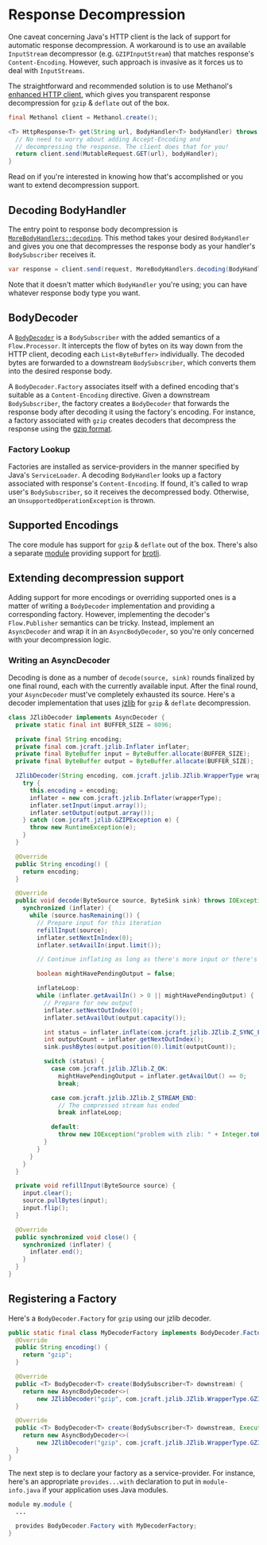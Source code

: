 # Response Decompression

One caveat concerning Java's HTTP client is the lack of support for automatic response
decompression. A workaround is to use an available `InputStream` decompressor (e.g. `GZIPInputStream`)
that matches response's `Content-Encoding`. However, such approach is invasive as it forces us to deal
with `InputStreams`.

The straightforward and recommended solution is to use Methanol's [enhanced HTTP client](enhanced_httpclient.md),
which gives you transparent response decompression for `gzip` & `deflate` out of the box.

```java
final Methanol client = Methanol.create();

<T> HttpResponse<T> get(String url, BodyHandler<T> bodyHandler) throws IOException, InterruptedException {
  // No need to worry about adding Accept-Encoding and
  // decompressing the response. The client does that for you!
  return client.send(MutableRequest.GET(url), bodyHandler);
}
```

Read on if you're interested in knowing how that's accomplished or you want to extend decompression
support.

## Decoding BodyHandler

The entry point to response body decompression is [`MoreBodyHandlers::decoding`][morebodyhandlers_decoding_javadoc].
This method takes your desired `BodyHandler` and gives you one that decompresses the response body as
your handler's `BodySubscriber` receives it.

```java
var response = client.send(request, MoreBodyHandlers.decoding(BodyHandlers.ofString()));
```

<!-- The new `BodyHandler` intercepts the response, checking if there's a `Content-Encoding` header. If
so, the body is decompressed accordingly, and your handler won't see any `Content-Encoding` or
`Content-Length` headers. This is because they're outdated in that case. Otherwise, the handler acts
as a no-op and delegates to your handler directly. -->

Note that it doesn't matter which `BodyHandler` you're using; you can have whatever response body
type you want.

## BodyDecoder

A [`BodyDecoder`][bodydecoder_javadoc] is a `BodySubscriber` with the added semantics of a `Flow.Processor`.
It intercepts the flow of bytes on its way down from the HTTP client, decoding each `List<ByteBuffer>`
individually. The decoded bytes are forwarded to a downstream `BodySubscriber`, which converts them into the desired
response body.

A `BodyDecoder.Factory` associates itself with a defined encoding that's suitable as a `Content-Encoding`
directive. Given a downstream `BodySubscriber`, the factory creates a `BodyDecoder` that forwards the
response body after decoding it using the factory's encoding. For instance, a factory associated with
`gzip` creates decoders that decompress the response using the [gzip format][gzip-rfc].

### Factory Lookup

Factories are installed as service-providers in the manner specified by Java's `ServiceLoader`. A
decoding `BodyHandler` looks up a factory associated with response's `Content-Encoding`. If found,
it's called to wrap user's `BodySubscriber`, so it receives the decompressed body. Otherwise, an
`UnsupportedOperationException` is thrown.

## Supported Encodings

The core module has support for `gzip` & `deflate` out of the box. There's also a separate
[module][methanol-brotli] providing support for [brotli].

## Extending decompression support

Adding support for more encodings or overriding supported ones is a matter of writing a `BodyDecoder`
implementation and providing a corresponding factory. However, implementing the decoder's `Flow.Publisher`
semantics can be tricky. Instead, implement an `AsyncDecoder` and wrap it in an `AsyncBodyDecoder`, so
you're only concerned with your decompression logic.

### Writing an AsyncDecoder

Decoding is done as a number of `decode(source, sink)` rounds finalized by one final round, each
with the currently available input. After the final round, your `AsyncDecoder` must've completely
exhausted its source. Here's a decoder implementation that uses [jzlib] for `gzip` & `deflate`
decompression.

```java
class JZlibDecoder implements AsyncDecoder {
  private static final int BUFFER_SIZE = 8096;

  private final String encoding;
  private final com.jcraft.jzlib.Inflater inflater;
  private final ByteBuffer input = ByteBuffer.allocate(BUFFER_SIZE);
  private final ByteBuffer output = ByteBuffer.allocate(BUFFER_SIZE);

  JZlibDecoder(String encoding, com.jcraft.jzlib.JZlib.WrapperType wrapperType) {
    try {
      this.encoding = encoding;
      inflater = new com.jcraft.jzlib.Inflater(wrapperType);
      inflater.setInput(input.array());
      inflater.setOutput(output.array());
    } catch (com.jcraft.jzlib.GZIPException e) {
      throw new RuntimeException(e);
    }
  }

  @Override
  public String encoding() {
    return encoding;
  }

  @Override
  public void decode(ByteSource source, ByteSink sink) throws IOException {
    synchronized (inflater) {
      while (source.hasRemaining()) {
        // Prepare input for this iteration
        refillInput(source);
        inflater.setNextInIndex(0);
        inflater.setAvailIn(input.limit());

        // Continue inflating as long as there's more input or there's pending output

        boolean mightHavePendingOutput = false;

        inflateLoop:
        while (inflater.getAvailIn() > 0 || mightHavePendingOutput) {
          // Prepare for new output
          inflater.setNextOutIndex(0);
          inflater.setAvailOut(output.capacity());

          int status = inflater.inflate(com.jcraft.jzlib.JZlib.Z_SYNC_FLUSH);
          int outputCount = inflater.getNextOutIndex();
          sink.pushBytes(output.position(0).limit(outputCount));

          switch (status) {
            case com.jcraft.jzlib.JZlib.Z_OK:
              mightHavePendingOutput = inflater.getAvailOut() == 0;
              break;

            case com.jcraft.jzlib.JZlib.Z_STREAM_END:
              // The compressed stream has ended
              break inflateLoop;

            default:
              throw new IOException("problem with zlib: " + Integer.toHexString(status));
          }
        }
      }
    }
  }

  private void refillInput(ByteSource source) {
    input.clear();
    source.pullBytes(input);
    input.flip();
  }

  @Override
  public synchronized void close() {
    synchronized (inflater) {
      inflater.end();
    }
  }
}
```

## Registering a Factory

Here's a `BodyDecoder.Factory` for `gzip` using our jzlib decoder.

```java
public static final class MyDecoderFactory implements BodyDecoder.Factory {
  @Override
  public String encoding() {
    return "gzip";
  }

  @Override
  public <T> BodyDecoder<T> create(BodySubscriber<T> downstream) {
    return new AsyncBodyDecoder<>(
        new JZlibDecoder("gzip", com.jcraft.jzlib.JZlib.WrapperType.GZIP), downstream);
  }

  @Override
  public <T> BodyDecoder<T> create(BodySubscriber<T> downstream, Executor executor) {
    return new AsyncBodyDecoder<>(
        new JZlibDecoder("gzip", com.jcraft.jzlib.JZlib.WrapperType.GZIP), downstream);
  }
}
```

The next step is to declare your factory as a service-provider. For instance, here's an appropriate
`provides...with` declaration to put in `module-info.java` if your application uses Java modules.

```java
module my.module {
  ...

  provides BodyDecoder.Factory with MyDecoderFactory;
}
```

[gzip-rfc]: https://tools.ietf.org/html/rfc1952
[methanol-brotli]: https://github.com/mizosoft/methanol/tree/master/methanol-brotli
[brotli]: https://github.com/google/brotli
[jzlib]: https://www.jcraft.com/jzlib/
[morebodyhandlers_decoding_javadoc]: https://mizosoft.github.io/methanol/api/latest/methanol/com/github/mizosoft/methanol/MoreBodyHandlers.html#decoding(java.net.http.HttpResponse.BodyHandler)
[bodydecoder_javadoc]: https://mizosoft.github.io/methanol/api/latest/methanol/com/github/mizosoft/methanol/BodyDecoder.html
